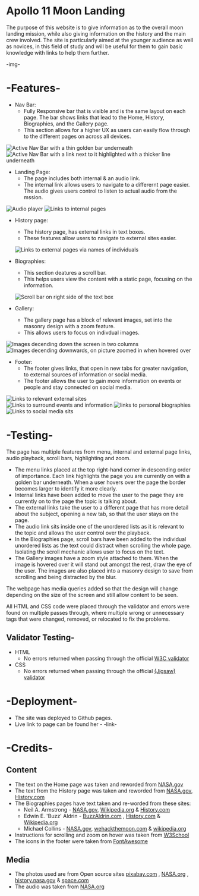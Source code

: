 # Apollo 11 Moon Landing
The purpose of this website is to give information as to the overall moon landing mission, while also giving information on the history and the main crew involved. The site is particularly aimed at the younger audience as well as novices, in this field of study and will be useful for them to gain basic knowledge with links to help them further.

-img-

# -Features-
- Nav Bar:
  * Fully Responsive bar that is visible and is the same layout on each page. The bar shows links that lead to the Home, History, Biographies, and the Gallery page.
  * This section allows for a higher UX as users can easily flow through to the different pages on across all devices.

![Active Nav Bar with a thin golden bar underneath](/assets/images/nav-bar.png)
![Active Nav Bar with a link next to it highlighted with a thicker line underneath](/assets/images/nav-bar2.png)

- Landing Page:
  * The page includes both internal & an audio link.
  * The internal link allows users to navigate to a differernt page easier. The audio gives users control to listen to actual audio from the mssion. 

![Audio player ](/assets/images/audio-link.png)
![Links to internal pages](/assets/images/internal-link.png)

- History page:
  * The history page, has external links in text boxes.
  * These features allow users to navigate to external sites easier.

  ![Links to external pages via names of individuals](/assets/images/external-links.png)

- Biographies:
  * This section deatures a scroll bar.
  * This helps users view the content with a static page, focusing on the information.

  ![Scroll bar on right side of the text box](/assets/images/scroll-bar.png)

- Gallery:
  * The gallery page has a block of relevant images, set into the masonry design with a zoom feature.
  * This allows users to focus on indivdual images.

![Images decending down the screen in two columns](/assets/images/gallery-picture.png)
![Images decending downwards, on picture zoomed in when hovered over ](/assets/images/gallery2.png)

- Footer:
   * The footer gives links, that open in new tabs for greater navigation, to external sources of information or social media.
   * The footer allows the user to gain more information on events or people and stay connected on social media.

![Links to relevant external sites](/assets/images/footer.png)
![Links to surround events and information](/assets/images/footer-2.png)
![links to personal biographies](/assets/images/footer-3.png)
![Links to social media sits ](/assets/images/footer-4.png)

# -Testing-
The page has multiple features from menu, internal and external page links, audio playback, scroll bars, highlighting and zoom.
   * The menu links placed at the top right-hand corner in descending order of importance. Each link highlights the page you are currently on with a golden bar underneath. When a user hovers over the page the border becomes larger to identify it more clearly.
   * Internal links have been added to move the user to the page they are currently on to the page the topic is talking about.
   * The external links take the user to a different page that has more detail about the subject, opening a new tab, so that the user stays on the page.
   * The audio link sits inside one of the unordered lists as it is relevant to the topic and allows the user control over the playback.
   * In the Biographies page, scroll bars have been added to the individual unordered lists as the text could distract when scrolling the whole page. Isolating the scroll mechanic allows user to focus on the text.
   * The Gallery images have a zoom style attached to them. When the image is hovered over it will stand out amongst the rest, draw the eye of the user. The images are also placed into a masonry design to save from scrolling and being distracted by the blur.

The webpage has media queries added so that the design will change depending on the size of the screen and still allow content to be seen.

All HTML and CSS code were placed through the validator and errors were found on multiple passes through, where multiple wrong or unnecessary tags that were changed, removed, or relocated to fix the problems.

## Validator Testing-
  - HTML
    * No errors returned when passing through the official [W3C validator](https://validator.w3.org/)
  - CSS
    * No errors returned when passing through the official [(Jigsaw) validator](https://jigsaw.w3.org/css-validator/)

# -Deployment-
- The site was deployed to Github pages.
- Live link to page can be found her - -link-

# -Credits-
## Content
  - The text on the Home page was taken and reworded from [NASA.gov](https://www.nasa.gov/mission_pages/apollo/apollo11.html) 
  - The text from the History page was taken and reworded from [NASA.gov](https://www.nasa.gov/mission_pages/apollo/missions/index.html), [History.com](https://www.history.com/topics/space-exploration/moon-landing-1969)
  - The Biographies pages have text taken and re-worded from these sites:
    - Neil A. Armstrong - [NASA.gov](https://www.nasa.gov/centers/glenn/about/bios/neilabio.html), [Wikipedia.org](https://en.wikipedia.org/wiki/Neil_Armstrong) & [History.com](https://www.history.com/topics/space-exploration/neil-armstrong)
    - Edwin E. 'Buzz' Aldrin - [BuzzAldrin.com](https://buzzaldrin.com/biography/) , [History.com](https://www.history.com/topics/space-exploration/buzz-aldrin) & [Wikipedia.org](https://en.wikipedia.org/wiki/Buzz_Aldrin)
    - Michael Collins - [NASA.gov](https://www.nasa.gov/astronautprofiles/collins/), [wehackthemoon.com](https://wehackthemoon.com/bios/michael-collins) & [wikipedia.org](https://en.wikipedia.org/wiki/Michael_Collins_(astronaut))
  - Instructions for scrolling and zoom on hover was taken from [W3School](https://www.w3schools.com/cssref/pr_pos_overflow.php)
  - The icons in the footer were taken from [FontAwesome](https://fontawesome.com/)

  ## Media
  - The photos used are from Open source sites [pixabay.com](https://pixabay.com/) , [NASA.org](https://www.nasa.gov/) , [history.nasa.gov](https://history.nasa.gov/ap11ann/kippsphotos/apollo.html) & [space.com](https://www.space.com/apollo-11-astronauts-quarantined-after-splashdown.html)
  - The audio was taken from [NASA.org](https://www.nasa.gov/wav/62284main_onesmall2.wav)
